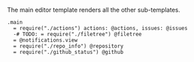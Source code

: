The main editor template renders all the other sub-templates.

    .main
      = require("./actions") actions: @actions, issues: @issues
      -# TODO: = require("./filetree") @filetree
      = @notifications.view
      = require("./repo_info") @repository
      = require("./github_status") @github
